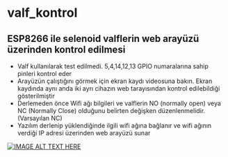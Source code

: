 # valf_kontrol
## ESP8266 ile selenoid valflerin web arayüzü üzerinden kontrol edilmesi
+ Valf kullanılarak test edilmedi. 5,4,14,12,13 GPIO numaralarına sahip pinleri kontrol eder
+ Arayüzün çalıştığını görmek için ekran kaydı videosuna bakın. Ekran kaydında aynı anda iki ayrı cihazın web tarayısından kontrol edilebildiği gösterilmiştir
+ Derlemeden önce Wifi ağı bilgileri ve valflerin NO (normally open) veya NC (Normally Close) olduğunu belirten değişken düzenlenmelidir. (Varsayılan NC)
+ Yazılım derlenip yüklendiğinde ilgili wifi ağına bağlanır ve wifi ağının verdiği IP adresi üzerinden web arayüzü sunar

[![IMAGE ALT TEXT HERE](https://img.youtube.com/vi/eWfWYK3jIr4/0.jpg)](https://www.youtube.com/watch?v=eWfWYK3jIr4)
